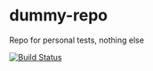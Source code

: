 # dummy-repo
Repo for personal tests, nothing else

[![Build Status](https://rtx.semaphoreci.com/badges/dummy-repo/branches/main.svg?key=f16baa22-9f93-42a0-8cb3-0926ed188b16)](https://rtx.semaphoreci.com/projects/dummy-repo)
